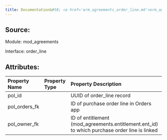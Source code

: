 ```yaml
---
title: Documentation&#58; <a href='erm_agreements_order_line.md'>erm_agreements_order_line</a>
---
```

## Source:

Module: mod_agreements

Interface: order_line

## Attributes:

| Property Name   | Property Type   | Property Description                                                                         |
|:----------------|:----------------|:---------------------------------------------------------------------------------------------|
| pol_id          |                 | UUID of order_line record                                                                    |
| pol_orders_fk   |                 | ID of purchase order line in Orders app                                                      |
| pol_owner_fk    |                 | ID of entitlement (mod_agreements.entitlement.ent_id) to which purchase order line is linked |

